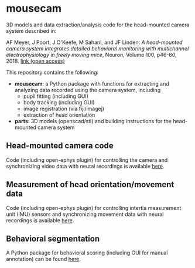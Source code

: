 # mousecam

3D models and data extraction/analysis code for the head-mounted camera system described in:

AF Meyer, J Poort, J O'Keefe, M Sahani, and JF Linden: _A head-mounted camera system integrates detailed behavioral monitoring with multichannel electrophysiology in freely moving mice_, Neuron, Volume 100, p46-60, 2018. [link (open access)](https://doi.org/10.1016/j.neuron.2018.09.020)

This repository contains the following:

* **mousecam**: a Python package with functions for extracting and analyzing data recorded using the camera system, including
    - pupil fitting (including GUI)
    - body tracking (including GUI)
    - image registration (via fiji/imagej)
    - extraction of head orientation
* **parts**: 3D models (openscad/stl) and building instructions for the head-mounted camera system


## Head-mounted camera code

Code (including open-ephys plugin) for controlling the camera and synchronizing video data with neural recordings is available [here](https://github.com/arnefmeyer/RPiCameraPlugin).


## Measurement of head orientation/movement data

Code (including open-ephys plugin) for controlling intertia measurement unit (IMU) sensors and synchronizing movement data with neural recordings is available [here](https://github.com/arnefmeyer/IMUReaderPlugin).


## Behavioral segmentation

A Python package for behavioral scoring (including GUI for manual annotation) can be found [here](https://github.com/arnefmeyer/BehavioralScoring).



